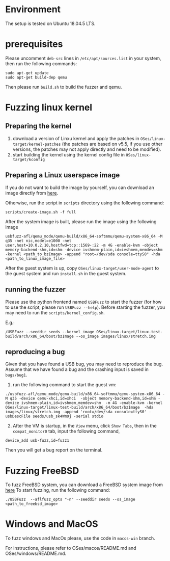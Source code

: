# Environment

The setup is tested on Ubuntu 18.04.5 LTS.

# prerequisites

Please uncomment `deb-src` lines in `/etc/apt/sources.list` in your system,
then run the following commands:

```
sudo apt-get update
sudo apt-get build-dep qemu
```

Then please run `build.sh` to build the fuzzer and qemu.

# Fuzzing linux kernel

## Preparing the kernel

1. download a version of Linxu kernel and apply the patches in `OSes/linux-target/kernel-patches` (the patches are based on v5.5, if you use other versions, the patches may not apply directly and need to be modified). 
2. start building the kernel using the kernel config file in `OSes/linux-target/kconfig`

## Preparing a Linux userspace image

If you do not want to build the image by yourself, you can download an image directly from [here](https://hexdump.cs.purdue.edu/usbfuzz/stretch.img).

Otherwise, run the script in `scripts` directory using the following command:

```
scripts/create-image.sh -f full
```

After the system image is built, please run the image using the following image

```
usbfuzz-afl/qemu_mode/qemu-build/x86_64-softmmu/qemu-system-x86_64 -M q35 -net nic,model=e1000 -net user,host=10.0.2.10,hostfwd=tcp::1569-:22 -m 4G -enable-kvm -object memory-backend-shm,id=shm -device ivshmem-plain,id=ivshmem,memdev=shm -kernel <path_to_bzImage> -append "root=/dev/sda console=ttyS0" -hda <path_to_linux_image_file>
```

After the guest system is up, copy `OSes/linux-target/user-mode-agent` to the guest system and 
run `install.sh` in the guest system.

## running the fuzzer

Please use the python frontend named `USBFuzz` to start the fuzzer (for how to use the script,
please run `USBFuzz --help`). Before starting the fuzzer, you may need to run the `scripts/kernel_config.sh`.

E.g.: 

```
/USBFuzz --seeddir seeds --kernel_image OSes/linux-target/linux-test-build/arch/x86_64/boot/bzImage --os_image images/linux/stretch.img 
```

## reproducing a bug

Given that you have found a USB bug, you may need to reproduce the bug.
Assume that we have found a bug and the crashing input is saved in `bugs/bug1`.

1. run the following command to start the guest vm: 
```
./usbfuzz-afl/qemu_mode/qemu-build/x86_64-softmmu/qemu-system-x86_64 -M q35 -device qemu-xhci,id=xhci  -object memory-backend-shm,id=shm -device ivshmem-plain,id=ivshmem,memdev=shm  -m 4G -enable-kvm -kernel OSes/linux-target/linux-test-build/arch/x86_64/boot/bzImage  -hda images/linux/stretch.img -append 'root=/dev/sda console=ttyS0' -usbDescFile seeds/usb_sk4Wm9j -serial stdio
```

2. After the VM is startup, in the `View` menu, click `Show Tabs`, then in the `compat_monitor0` tab, input the following command, 

```
device_add usb-fuzz,id=fuzz1
```

Then you will get a bug report on the terminal.

# Fuzzing FreeBSD

To fuzz FreeBSD system, you can download a FreeBSD system image from [here](https://hexdump.cs.purdue.edu/usbfuzz/FreeBSD12_64.qcow2)
To start fuzzing, run the following command:

```
./USBFuzz  --aflfuzz_opts "-n" --seeddir seeds --os_image <path_to_freebsd_image>
```


# Windows and MacOS

To fuzz windows and MacOs please, use the code in `macos-win` branch.

For instructions, please refer to OSes/macos/README.md and OSes/windows/README.md.